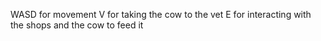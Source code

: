 WASD for movement
V for taking the cow to the vet
E for interacting with the shops and the cow to feed it
